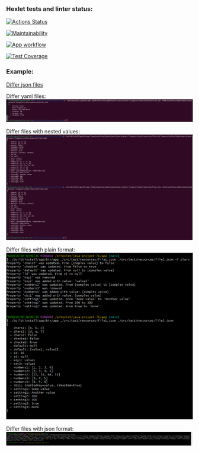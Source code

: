 ### Hexlet tests and linter status:

[![Actions Status](https://github.com/Esthiy/java-project-71/actions/workflows/hexlet-check.yml/badge.svg)](https://github.com/Esthiy/java-project-71/actions)

[![Maintainability](https://api.codeclimate.com/v1/badges/bc953fb0ab378995dab3/maintainability)](https://codeclimate.com/github/Esthiy/java-project-71/maintainability)

[![App workflow](https://github.com/Esthiy/java-project-71/actions/workflows/build-app.yml/badge.svg)](https://github.com/Esthiy/java-project-71/actions/workflows/build-app.yml)

[![Test Coverage](https://api.codeclimate.com/v1/badges/150c3e1f305c159c8e4c/test_coverage)](https://codeclimate.com/github/Esthiy/java-project-71/test_coverage)

### Example:

[Differ json files](https://asciinema.org/a/eFkYhIZ1LxiJAPRXT9hDTibR6)

Differ yaml files:
![img.png](img.png)

Differ files with nested values:
![img_1.png](img_1.png)

Differ files with plain format:
![img_2.png](img_2.png)

Differ files with json format:
![img_3.png](img_3.png)